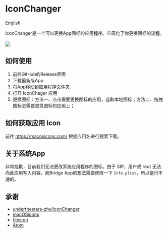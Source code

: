 # IconChanger

[English](./README.md)

IconChanger是一个可以更换App图标的应用程序。它简化了你更换图标的流程。
<br><br>
![](./Github/Github-Iconchanger.png)

## 如何使用

1. 前往GitHub的Release界面
2. 下载最新版App
3. 将App移动到应用程序文件夹
4. 打开 IconChager 应用
5. 更换图标：方法一、点击需要更换图标的应用，选取本地图标；方法二、拖拽图标至需要更换图标的应用上；

## 如何获取应用 Icon

前往 https://macosicons.com/ 根据应用名进行搜索下载。

## 关于系统App

非常抱歉，目前我们无法更改系统应用程序的图标。由于 SIP，用户或 root 无法向此应用写入内容。而Bridge App的想法需要修改一下 `Info.plist`，所以是行不通的。

## 承谢

* [underthestars-zhy/IconChanger](https://github.com/underthestars-zhy/IconChanger)
* [macOSicons](https://macosicons.com/#/)
* [fileicon](https://github.com/mklement0/fileicon)
* [Atom](https://github.com/atomtoto)
